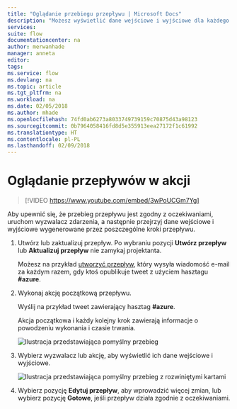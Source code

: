 ```yaml
---
title: "Oglądanie przebiegu przepływu | Microsoft Docs"
description: "Możesz wyświetlić dane wejściowe i wyjściowe dla każdego kroku przepływu w celu sprawdzenia, czy zachowanie jest zgodne z oczekiwaniami."
services: 
suite: flow
documentationcenter: na
author: merwanhade
manager: anneta
editor: 
tags: 
ms.service: flow
ms.devlang: na
ms.topic: article
ms.tgt_pltfrm: na
ms.workload: na
ms.date: 02/05/2018
ms.author: mhade
ms.openlocfilehash: 74fd0ab6273a8033749739159c70875d43a98123
ms.sourcegitcommit: 0b7964058416fd8d5e355913eea27172f1c61992
ms.translationtype: HT
ms.contentlocale: pl-PL
ms.lasthandoff: 02/09/2018
---
```

# <a name="watch-your-flows-in-action"></a>Oglądanie przepływów w akcji

>[!VIDEO https://www.youtube.com/embed/3wPoUCGm7Yg]

Aby upewnić się, że przebieg przepływu jest zgodny z oczekiwaniami, uruchom wyzwalacz zdarzenia, a następnie przejrzyj dane wejściowe i wyjściowe wygenerowane przez poszczególne kroki przepływu.

1. Utwórz lub zaktualizuj przepływ. Po wybraniu pozycji **Utwórz przepływ** lub **Aktualizuj przepływ** nie zamykaj projektanta.

     Możesz na przykład [utworzyć przepływ](get-started-logic-flow.md), który wysyła wiadomość e-mail za każdym razem, gdy ktoś opublikuje tweet z użyciem hasztagu **#azure**.
1. Wykonaj akcję początkową przepływu.

    Wyślij na przykład tweet zawierający hasztag **#azure**.

    Akcja początkowa i każdy kolejny krok zawierają informacje o powodzeniu wykonania i czasie trwania.

    ![Ilustracja przedstawiająca pomyślny przebieg](./media/see-a-flow-run/successful-flow-run.png)
1. Wybierz wyzwalacz lub akcję, aby wyświetlić ich dane wejściowe i wyjściowe.

    ![Ilustracja przedstawiająca pomyślny przebieg z rozwiniętymi kartami](./media/see-a-flow-run/successful-flow-expanded-cards.png)
1. Wybierz pozycję **Edytuj przepływ**, aby wprowadzić więcej zmian, lub wybierz pozycję **Gotowe**, jeśli przepływ działa zgodnie z oczekiwaniami.
